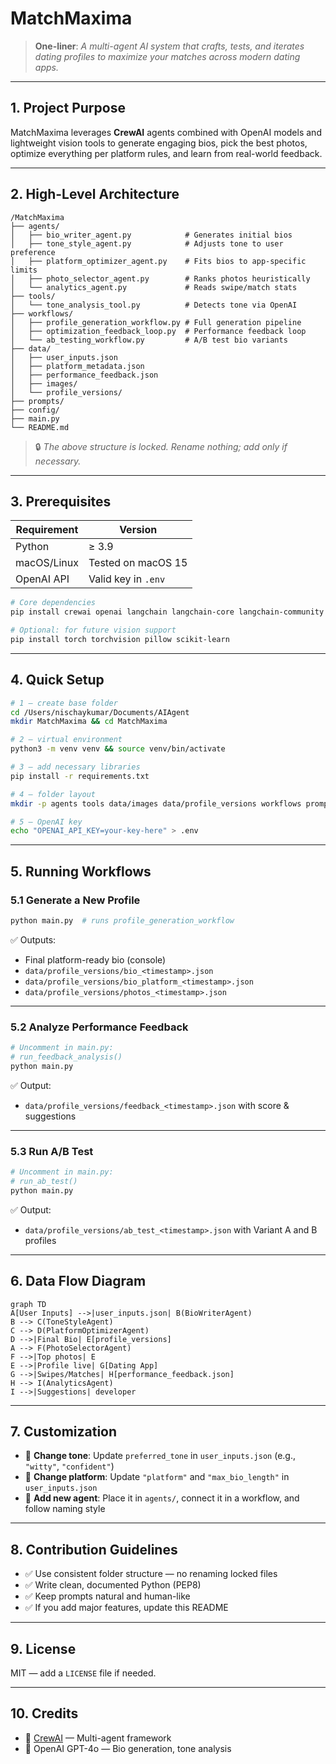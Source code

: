 # MatchMaxima

> **One-liner**: *A multi-agent AI system that crafts, tests, and iterates dating profiles to maximize your matches across modern dating apps.*

---

## 1. Project Purpose

MatchMaxima leverages **CrewAI** agents combined with OpenAI models and lightweight vision tools to generate engaging bios, pick the best photos, optimize everything per platform rules, and learn from real-world feedback.

---

## 2. High-Level Architecture

```
/MatchMaxima
├── agents/
│   ├── bio_writer_agent.py            # Generates initial bios
│   ├── tone_style_agent.py            # Adjusts tone to user preference
│   ├── platform_optimizer_agent.py    # Fits bios to app-specific limits
│   ├── photo_selector_agent.py        # Ranks photos heuristically
│   └── analytics_agent.py             # Reads swipe/match stats
├── tools/
│   └── tone_analysis_tool.py          # Detects tone via OpenAI
├── workflows/
│   ├── profile_generation_workflow.py # Full generation pipeline
│   ├── optimization_feedback_loop.py  # Performance feedback loop
│   └── ab_testing_workflow.py         # A/B test bio variants
├── data/
│   ├── user_inputs.json
│   ├── platform_metadata.json
│   ├── performance_feedback.json
│   ├── images/
│   └── profile_versions/
├── prompts/
├── config/
├── main.py
└── README.md
```

> 🔒 *The above structure is locked. Rename nothing; add only if necessary.*

---

## 3. Prerequisites

| Requirement   | Version                |
|---------------|------------------------|
| Python        | ≥ 3.9                  |
| macOS/Linux   | Tested on macOS 15     |
| OpenAI API    | Valid key in `.env`    |

```bash
# Core dependencies
pip install crewai openai langchain langchain-core langchain-community python-dotenv

# Optional: for future vision support
pip install torch torchvision pillow scikit-learn
```

---

## 4. Quick Setup

```bash
# 1 — create base folder
cd /Users/nischaykumar/Documents/AIAgent
mkdir MatchMaxima && cd MatchMaxima

# 2 — virtual environment
python3 -m venv venv && source venv/bin/activate

# 3 — add necessary libraries
pip install -r requirements.txt

# 4 — folder layout
mkdir -p agents tools data/images data/profile_versions workflows prompts config

# 5 — OpenAI key
echo "OPENAI_API_KEY=your-key-here" > .env
```

---

## 5. Running Workflows

### 5.1 Generate a New Profile

```bash
python main.py  # runs profile_generation_workflow
```

✅ Outputs:
- Final platform-ready bio (console)
- `data/profile_versions/bio_<timestamp>.json`
- `data/profile_versions/bio_platform_<timestamp>.json`
- `data/profile_versions/photos_<timestamp>.json`

---

### 5.2 Analyze Performance Feedback

```python
# Uncomment in main.py:
# run_feedback_analysis()
python main.py
```

✅ Output:
- `data/profile_versions/feedback_<timestamp>.json` with score & suggestions

---

### 5.3 Run A/B Test

```python
# Uncomment in main.py:
# run_ab_test()
python main.py
```

✅ Output:
- `data/profile_versions/ab_test_<timestamp>.json` with Variant A and B profiles

---

## 6. Data Flow Diagram

```mermaid
graph TD
A[User Inputs] -->|user_inputs.json| B(BioWriterAgent)
B --> C(ToneStyleAgent)
C --> D(PlatformOptimizerAgent)
D -->|Final Bio| E[profile_versions]
A --> F(PhotoSelectorAgent)
F -->|Top photos| E
E -->|Profile live| G[Dating App]
G -->|Swipes/Matches| H[performance_feedback.json]
H --> I(AnalyticsAgent)
I -->|Suggestions| developer
```

---

## 7. Customization

- 🎨 **Change tone**: Update `preferred_tone` in `user_inputs.json` (e.g., `"witty"`, `"confident"`)
- 🧠 **Change platform**: Update `"platform"` and `"max_bio_length"` in `user_inputs.json`
- 🧩 **Add new agent**: Place it in `agents/`, connect it in a workflow, and follow naming style

---

## 8. Contribution Guidelines

- ✅ Use consistent folder structure — no renaming locked files
- ✅ Write clean, documented Python (PEP8)
- ✅ Keep prompts natural and human-like
- ✅ If you add major features, update this README

---

## 9. License

MIT — add a `LICENSE` file if needed.

---

## 10. Credits

- 🤖 [CrewAI](https://github.com/joaomdmoura/crewAI) — Multi-agent framework
- 🔮 OpenAI GPT-4o — Bio generation, tone analysis
